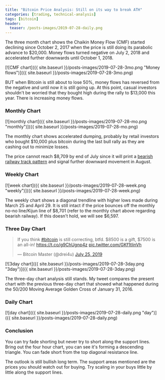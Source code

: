 ```yaml
---
title: "Bitcoin Price Analysis: Still on its way to break ATH"
categories: [trading, technical-analysis]
tags: [bitcoin]
header:
  teaser: /posts-images/2019-07-28-daily.png
---
```


The three month chart shows the Chaikin Money Flow (CMF) started declining since October 2, 2017 when the price is still doing its parabolic advance to
$20,000. Money flows turned negative on July 2, 2018 and accelerated further downwards until October 1, 2018.

[![CMF chart]({{ site.baseurl }}/posts-images/2019-07-28-3mo.png "Money flows")]({{ site.baseurl }}/posts-images/2019-07-28-3mo.png)

BUT when Bitcoin is still about to lose 50%, money flows has reversed from the negative and until now it is still going up. At this point, casual 
investors shouldn't be worried that they bought high during the rally to $13,000 this year. There is increasing money flows.

### Monthly Chart

[![monthly chart]({{ site.baseurl }}/posts-images/2019-07-28-mo.png "monthly")]({{ site.baseurl }}/posts-images/2019-07-28-mo.png)

The monthly chart shows accelerated dumping, probably by retail investors who bought $10,000 plus bitcoin during the last bull rally as they are 
cashing out to minimize losses.

The price cannot reach $8,709 by end of July since it will print a [bearish railway track pattern](https://www.forextrading200.com/railway-tracks-pattern-forex-trading-strategy/) 
and signal further downward movement in August.

### Weekly Chart

[![week chart]({{ site.baseurl }}/posts-images/2019-07-28-week.png "weekly")]({{ site.baseurl }}/posts-images/2019-07-28-week.png)

The weekly chart shows a diagonal trendline with higher lows made during March 25 and April 29. It is still intact if the price bounces off the monthly
no-no line/Kijun line of $8,701 (refer to the monthly chart above regarding bearish railway). If this doesn't hold, we will see $6,597.

### Three Day Chart

<blockquote class="twitter-tweet"><p lang="en" dir="ltr">If you think <a href="https://twitter.com/hashtag/bitcoin?src=hash&amp;ref_src=twsrc%5Etfw">#bitcoin</a> is still correcting, btfd. $8500 is a gift, $7500 is an all-in! <a href="https://t.co/g9ChUgnp4z">https://t.co/g9ChUgnp4z</a> <a href="https://t.co/GKf1tIinVh">pic.twitter.com/GKf1tIinVh</a></p>&mdash; Bitcoin Master (@drei4u) <a href="https://twitter.com/drei4u/status/1154347022054379521?ref_src=twsrc%5Etfw">July 25, 2019</a></blockquote> <script async src="https://platform.twitter.com/widgets.js" charset="utf-8"></script>

[![3day chart]({{ site.baseurl }}/posts-images/2019-07-28-3day.png "3day")]({{ site.baseurl }}/posts-images/2019-07-28-3day.png)

The three-day chart analysis still stands. My tweet compares the present chart with the previous three-day chart that showed what happened during 
the 50/200 Moving Average Golden Cross of January 31, 2016.

### Daily Chart

[![day chart]({{ site.baseurl }}/posts-images/2019-07-28-daily.png "day")]({{ site.baseurl }}/posts-images/2019-07-28-daily.png)

### Conclusion

You can try fade shorting but never try to short along the support lines. Bring out the four hour chart, you can see it's forming a descending triangle. You can fade short from the top diagonal resistance line.

The outlook is still bullish long term. The support areas mentioned are the prices you should watch out for buying. Try scaling in your buys little by little along the support lines.